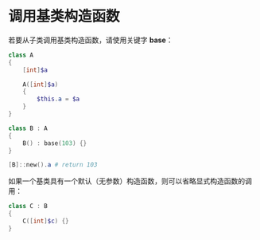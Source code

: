 # 调用基类构造函数

若要从子类调用基类构造函数，请使用关键字 **base**：

```PowerShell
class A 
{
    [int]$a

    A([int]$a)
    {
        $this.a = $a
    }
}

class B : A
{
    B() : base(103) {}
}

[B]::new().a # return 103
```

如果一个基类具有一个默认（无参数）构造函数，则可以省略显式构造函数的调用：

```PowerShell
class C : B
{
    C([int]$c) {}
}
```

<!--HONumber=Jun16_HO4-->


